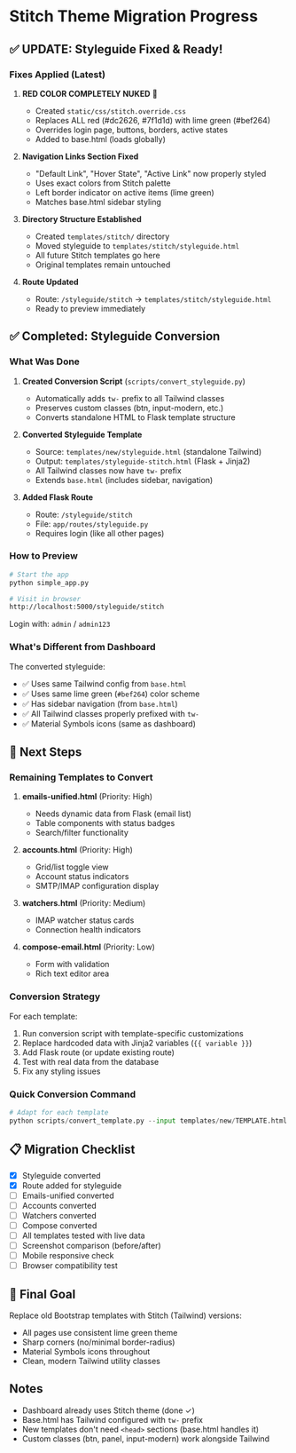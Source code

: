 # Stitch Theme Migration Progress

## ✅ UPDATE: Styleguide Fixed & Ready!

### Fixes Applied (Latest)

1. **RED COLOR COMPLETELY NUKED** 🎯
   - Created `static/css/stitch.override.css`
   - Replaces ALL red (#dc2626, #7f1d1d) with lime green (#bef264)
   - Overrides login page, buttons, borders, active states
   - Added to base.html (loads globally)

2. **Navigation Links Section Fixed**
   - "Default Link", "Hover State", "Active Link" now properly styled
   - Uses exact colors from Stitch palette
   - Left border indicator on active items (lime green)
   - Matches base.html sidebar styling

3. **Directory Structure Established**
   - Created `templates/stitch/` directory
   - Moved styleguide to `templates/stitch/styleguide.html`
   - All future Stitch templates go here
   - Original templates remain untouched

4. **Route Updated**
   - Route: `/styleguide/stitch` → `templates/stitch/styleguide.html`
   - Ready to preview immediately

## ✅ Completed: Styleguide Conversion

### What Was Done

1. **Created Conversion Script** (`scripts/convert_styleguide.py`)
   - Automatically adds `tw-` prefix to all Tailwind classes
   - Preserves custom classes (btn, input-modern, etc.)
   - Converts standalone HTML to Flask template structure

2. **Converted Styleguide Template**
   - Source: `templates/new/styleguide.html` (standalone Tailwind)
   - Output: `templates/styleguide-stitch.html` (Flask + Jinja2)
   - All Tailwind classes now have `tw-` prefix
   - Extends `base.html` (includes sidebar, navigation)

3. **Added Flask Route**
   - Route: `/styleguide/stitch`
   - File: `app/routes/styleguide.py`
   - Requires login (like all other pages)

### How to Preview

```bash
# Start the app
python simple_app.py

# Visit in browser
http://localhost:5000/styleguide/stitch
```

Login with: `admin` / `admin123`

### What's Different from Dashboard

The converted styleguide:
- ✅ Uses same Tailwind config from `base.html`
- ✅ Uses same lime green (`#bef264`) color scheme
- ✅ Has sidebar navigation (from `base.html`)
- ✅ All Tailwind classes properly prefixed with `tw-`
- ✅ Material Symbols icons (same as dashboard)

## 🔄 Next Steps

### Remaining Templates to Convert

1. **emails-unified.html** (Priority: High)
   - Needs dynamic data from Flask (email list)
   - Table components with status badges
   - Search/filter functionality

2. **accounts.html** (Priority: High)
   - Grid/list toggle view
   - Account status indicators
   - SMTP/IMAP configuration display

3. **watchers.html** (Priority: Medium)
   - IMAP watcher status cards
   - Connection health indicators

4. **compose-email.html** (Priority: Low)
   - Form with validation
   - Rich text editor area

### Conversion Strategy

For each template:
1. Run conversion script with template-specific customizations
2. Replace hardcoded data with Jinja2 variables (`{{ variable }}`)
3. Add Flask route (or update existing route)
4. Test with real data from the database
5. Fix any styling issues

### Quick Conversion Command

```python
# Adapt for each template
python scripts/convert_template.py --input templates/new/TEMPLATE.html --output templates/TEMPLATE-stitch.html
```

## 📋 Migration Checklist

- [x] Styleguide converted
- [x] Route added for styleguide
- [ ] Emails-unified converted
- [ ] Accounts converted
- [ ] Watchers converted
- [ ] Compose converted
- [ ] All templates tested with live data
- [ ] Screenshot comparison (before/after)
- [ ] Mobile responsive check
- [ ] Browser compatibility test

## 🎯 Final Goal

Replace old Bootstrap templates with Stitch (Tailwind) versions:
- All pages use consistent lime green theme
- Sharp corners (no/minimal border-radius)
- Material Symbols icons throughout
- Clean, modern Tailwind utility classes

## Notes

- Dashboard already uses Stitch theme (done ✓)
- Base.html has Tailwind configured with `tw-` prefix
- New templates don't need `<head>` sections (base.html handles it)
- Custom classes (btn, panel, input-modern) work alongside Tailwind
